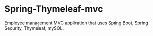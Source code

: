# Spring-Thymeleaf-mvc
Employee management MVC application that uses Spring Boot, Spring Security, Thymeleaf, mySQL.
